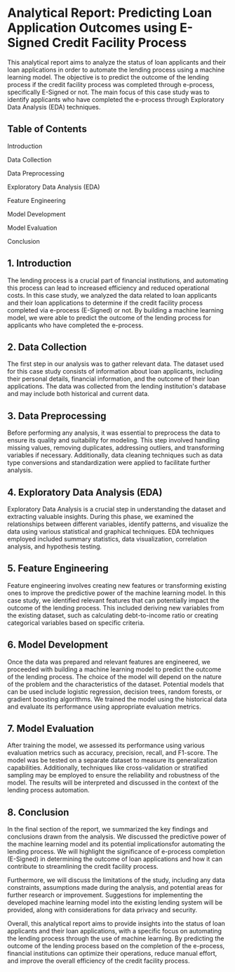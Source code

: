 # Analytical Report: Predicting Loan Application Outcomes using E-Signed Credit Facility Process

This analytical report aims to analyze the status of loan applicants and their loan applications in order to automate the lending process using a machine learning model. The objective is to predict the outcome of the lending process if the credit facility process was completed through e-process, specifically E-Signed or not. The main focus of this case study was to identify applicants who have completed the e-process through Exploratory Data Analysis (EDA) techniques.

## Table of Contents

Introduction

Data Collection

Data Preprocessing

Exploratory Data Analysis (EDA)

Feature Engineering

Model Development

Model Evaluation

Conclusion


## 1. Introduction
The lending process is a crucial part of financial institutions, and automating this process can lead to increased efficiency and reduced operational costs. In this case study, we analyzed the data related to loan applicants and their loan applications to determine if the credit facility process completed via e-process (E-Signed) or not. By building a machine learning model, we were able to predict the outcome of the lending process for applicants who have completed the e-process.

## 2. Data Collection
The first step in our analysis was to gather relevant data. The dataset used for this case study consists of information about loan applicants, including their personal details, financial information, and the outcome of their loan applications. The data was collected from the lending institution's database and may include both historical and current data.

## 3. Data Preprocessing
Before performing any analysis, it was essential to preprocess the data to ensure its quality and suitability for modeling. This step involved handling missing values, removing duplicates, addressing outliers, and transforming variables if necessary. Additionally, data cleaning techniques such as data type conversions and standardization were applied to facilitate further analysis.

## 4. Exploratory Data Analysis (EDA)
Exploratory Data Analysis is a crucial step in understanding the dataset and extracting valuable insights. During this phase, we  examined the relationships between different variables, identify patterns, and visualize the data using various statistical and graphical techniques. EDA techniques employed included summary statistics, data visualization, correlation analysis, and hypothesis testing.

## 5. Feature Engineering
Feature engineering involves creating new features or transforming existing ones to improve the predictive power of the machine learning model. In this case study, we identified relevant features that can potentially impact the outcome of the lending process. This included deriving new variables from the existing dataset, such as calculating debt-to-income ratio or creating categorical variables based on specific criteria.

## 6. Model Development
Once the data was prepared and relevant features are engineered, we proceeded with building a machine learning model to predict the outcome of the lending process. The choice of the model will depend on the nature of the problem and the characteristics of the dataset. Potential models that can be used include logistic regression, decision trees, random forests, or gradient boosting algorithms. We trained the model using the historical data and evaluate its performance using appropriate evaluation metrics.

## 7. Model Evaluation
After training the model, we assessed its performance using various evaluation metrics such as accuracy, precision, recall, and F1-score. The model was be tested on a separate dataset to measure its generalization capabilities. Additionally, techniques like cross-validation or stratified sampling may be employed to ensure the reliability and robustness of the model. The results will be interpreted and discussed in the context of the lending process automation.

## 8. Conclusion
In the final section of the report, we summarized the key findings and conclusions drawn from the analysis. We discussed the predictive power of the machine learning model and its potential implicationsfor automating the lending process. We will highlight the significance of e-process completion (E-Signed) in determining the outcome of loan applications and how it can contribute to streamlining the credit facility process.

Furthermore, we will discuss the limitations of the study, including any data constraints, assumptions made during the analysis, and potential areas for further research or improvement. Suggestions for implementing the developed machine learning model into the existing lending system will be provided, along with considerations for data privacy and security.



Overall, this analytical report aims to provide insights into the status of loan applicants and their loan applications, with a specific focus on automating the lending process through the use of machine learning. By predicting the outcome of the lending process based on the completion of the e-process, financial institutions can optimize their operations, reduce manual effort, and improve the overall efficiency of the credit facility process.
